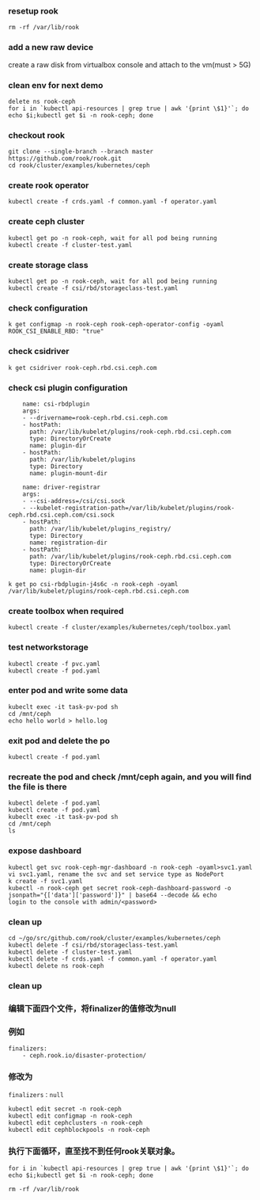 ### resetup rook
```
rm -rf /var/lib/rook
```
### add a new raw device
create a raw disk from virtualbox console and attach to the vm(must > 5G)
### clean env for next demo
```
delete ns rook-ceph
for i in `kubectl api-resources | grep true | awk '{print \$1}'`; do echo $i;kubectl get $i -n rook-ceph; done
```
### checkout rook
```
git clone --single-branch --branch master https://github.com/rook/rook.git
cd rook/cluster/examples/kubernetes/ceph
```
### create rook operator
```
kubectl create -f crds.yaml -f common.yaml -f operator.yaml
```
### create ceph cluster
```
kubectl get po -n rook-ceph, wait for all pod being running
kubectl create -f cluster-test.yaml
```
### create storage class
```
kubectl get po -n rook-ceph, wait for all pod being running
kubectl create -f csi/rbd/storageclass-test.yaml
```
### check configuration
```
k get configmap -n rook-ceph rook-ceph-operator-config -oyaml
ROOK_CSI_ENABLE_RBD: "true"
```
### check csidriver
```
k get csidriver rook-ceph.rbd.csi.ceph.com
```
### check csi plugin configuration
```
    name: csi-rbdplugin
    args:
    - --drivername=rook-ceph.rbd.csi.ceph.com
    - hostPath:
      path: /var/lib/kubelet/plugins/rook-ceph.rbd.csi.ceph.com
      type: DirectoryOrCreate
      name: plugin-dir
    - hostPath:
      path: /var/lib/kubelet/plugins
      type: Directory
      name: plugin-mount-dir

    name: driver-registrar
    args:
    - --csi-address=/csi/csi.sock
    - --kubelet-registration-path=/var/lib/kubelet/plugins/rook-ceph.rbd.csi.ceph.com/csi.sock
    - hostPath:
      path: /var/lib/kubelet/plugins_registry/
      type: Directory
      name: registration-dir
    - hostPath:
      path: /var/lib/kubelet/plugins/rook-ceph.rbd.csi.ceph.com
      type: DirectoryOrCreate
      name: plugin-dir
```    
```
k get po csi-rbdplugin-j4s6c -n rook-ceph -oyaml
/var/lib/kubelet/plugins/rook-ceph.rbd.csi.ceph.com
```
### create toolbox when required
```
kubectl create -f cluster/examples/kubernetes/ceph/toolbox.yaml
```
### test networkstorage
```
kubectl create -f pvc.yaml
kubectl create -f pod.yaml
```
### enter pod and write some data
```
kubeclt exec -it task-pv-pod sh
cd /mnt/ceph
echo hello world > hello.log
```
### exit pod and delete the po
```
kubectl create -f pod.yaml
```
### recreate the pod and check /mnt/ceph again, and you will find the file is there
```
kubectl delete -f pod.yaml
kubectl create -f pod.yaml
kubeclt exec -it task-pv-pod sh
cd /mnt/ceph
ls
```
### expose dashboard
```
kubectl get svc rook-ceph-mgr-dashboard -n rook-ceph -oyaml>svc1.yaml
vi svc1.yaml, rename the svc and set service type as NodePort
k create -f svc1.yaml
kubectl -n rook-ceph get secret rook-ceph-dashboard-password -o jsonpath="{['data']['password']}" | base64 --decode && echo
login to the console with admin/<password>
```
### clean up
```
cd ~/go/src/github.com/rook/cluster/examples/kubernetes/ceph
kubectl delete -f csi/rbd/storageclass-test.yaml
kubectl delete -f cluster-test.yaml
kubectl delete -f crds.yaml -f common.yaml -f operator.yaml
kubectl delete ns rook-ceph
```
### clean up
### 编辑下面四个文件，将finalizer的值修改为null
### 例如
```
finalizers:
    - ceph.rook.io/disaster-protection/
```
### 修改为
```
finalizers：null
```
```
kubectl edit secret -n rook-ceph
kubectl edit configmap -n rook-ceph
kubectl edit cephclusters -n rook-ceph
kubectl edit cephblockpools -n rook-ceph
```
### 执行下面循环，直至找不到任何rook关联对象。
```
for i in `kubectl api-resources | grep true | awk '{print \$1}'`; do echo $i;kubectl get $i -n rook-ceph; done

rm -rf /var/lib/rook
```
